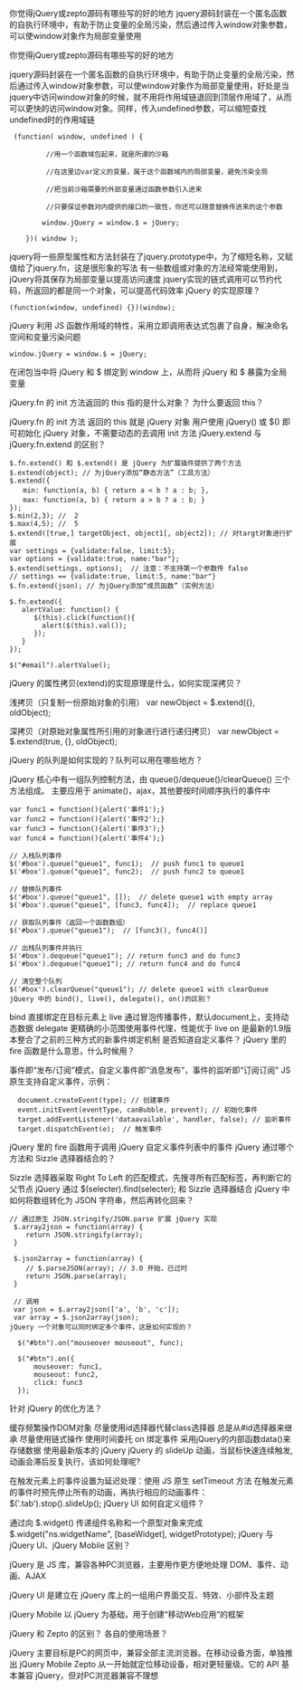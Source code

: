你觉得jQuery或zepto源码有哪些写的好的地方 jquery源码封装在一个匿名函数的自执行环境中，有助于防止变量的全局污染，然后通过传入window对象参数，可以使window对象作为局部变量使用

你觉得jQuery或zepto源码有哪些写的好的地方

jquery源码封装在一个匿名函数的自执行环境中，有助于防止变量的全局污染，然后通过传入window对象参数，可以使window对象作为局部变量使用，好处是当jquery中访问window对象的时候，就不用将作用域链退回到顶层作用域了，从而可以更快的访问window对象。同样，传入undefined参数，可以缩短查找undefined时的作用域链
```
 (function( window, undefined ) {

         //用一个函数域包起来，就是所谓的沙箱

         //在这里边var定义的变量，属于这个函数域内的局部变量，避免污染全局

         //把当前沙箱需要的外部变量通过函数参数引入进来

         //只要保证参数对内提供的接口的一致性，你还可以随意替换传进来的这个参数

        window.jQuery = window.$ = jQuery;

    })( window );
 ```
jquery将一些原型属性和方法封装在了jquery.prototype中，为了缩短名称，又赋值给了jquery.fn，这是很形象的写法
有一些数组或对象的方法经常能使用到，jQuery将其保存为局部变量以提高访问速度
jquery实现的链式调用可以节约代码，所返回的都是同一个对象，可以提高代码效率
jQuery 的实现原理？
```
(function(window, undefined) {})(window);
```
jQuery 利用 JS 函数作用域的特性，采用立即调用表达式包裹了自身，解决命名空间和变量污染问题
```
window.jQuery = window.$ = jQuery;
```
在闭包当中将 jQuery 和 $ 绑定到 window 上，从而将 jQuery 和 $ 暴露为全局变量

jQuery.fn 的 init 方法返回的 this 指的是什么对象？ 为什么要返回 this？

jQuery.fn 的 init 方法 返回的 this 就是 jQuery 对象
用户使用 jQuery() 或 $() 即可初始化 jQuery 对象，不需要动态的去调用 init 方法
jQuery.extend 与 jQuery.fn.extend 的区别？
```
$.fn.extend() 和 $.extend() 是 jQuery 为扩展插件提拱了两个方法
$.extend(object); // 为jQuery添加“静态方法”（工具方法）
$.extend({
　　min: function(a, b) { return a < b ? a : b; },
　　max: function(a, b) { return a > b ? a : b; }
});
$.min(2,3); //  2
$.max(4,5); //  5
$.extend([true,] targetObject, object1[, object2]); // 对targt对象进行扩展
var settings = {validate:false, limit:5};
var options = {validate:true, name:"bar"};
$.extend(settings, options);  // 注意：不支持第一个参数传 false
// settings == {validate:true, limit:5, name:"bar"}
$.fn.extend(json); // 为jQuery添加“成员函数”（实例方法）

$.fn.extend({
   alertValue: function() {
      $(this).click(function(){
        alert($(this).val());
      });
   }
});

$("#email").alertValue();
```
jQuery 的属性拷贝(extend)的实现原理是什么，如何实现深拷贝？

浅拷贝（只复制一份原始对象的引用） var newObject = $.extend({}, oldObject);

深拷贝（对原始对象属性所引用的对象进行进行递归拷贝） var newObject = $.extend(true, {}, oldObject);

jQuery 的队列是如何实现的？队列可以用在哪些地方？

jQuery 核心中有一组队列控制方法，由 queue()/dequeue()/clearQueue() 三个方法组成。
主要应用于 animate()，ajax，其他要按时间顺序执行的事件中
```
var func1 = function(){alert('事件1');}
var func2 = function(){alert('事件2');}
var func3 = function(){alert('事件3');}
var func4 = function(){alert('事件4');}

// 入栈队列事件
$('#box').queue("queue1", func1);  // push func1 to queue1
$('#box').queue("queue1", func2);  // push func2 to queue1

// 替换队列事件
$('#box').queue("queue1", []);  // delete queue1 with empty array
$('#box').queue("queue1", [func3, func4]);  // replace queue1

// 获取队列事件（返回一个函数数组）
$('#box').queue("queue1");  // [func3(), func4()]

// 出栈队列事件并执行
$('#box').dequeue("queue1"); // return func3 and do func3
$('#box').dequeue("queue1"); // return func4 and do func4

// 清空整个队列
$('#box').clearQueue("queue1"); // delete queue1 with clearQueue
jQuery 中的 bind(), live(), delegate(), on()的区别？
```
bind 直接绑定在目标元素上
live 通过冒泡传播事件，默认document上，支持动态数据
delegate 更精确的小范围使用事件代理，性能优于 live
on 是最新的1.9版本整合了之前的三种方式的新事件绑定机制
是否知道自定义事件？ jQuery 里的 fire 函数是什么意思，什么时候用？

事件即“发布/订阅”模式，自定义事件即“消息发布”，事件的监听即“订阅订阅”
JS 原生支持自定义事件，示例：
```
  document.createEvent(type); // 创建事件
  event.initEvent(eventType, canBubble, prevent); // 初始化事件
  target.addEventListener('dataavailable', handler, false); // 监听事件
  target.dispatchEvent(e);  // 触发事件
 ```
jQuery 里的 fire 函数用于调用 jQuery 自定义事件列表中的事件
jQuery 通过哪个方法和 Sizzle 选择器结合的？

Sizzle 选择器采取 Right To Left 的匹配模式，先搜寻所有匹配标签，再判断它的父节点
jQuery 通过 $(selecter).find(selecter); 和 Sizzle 选择器结合
jQuery 中如何将数组转化为 JSON 字符串，然后再转化回来？
```
// 通过原生 JSON.stringify/JSON.parse 扩展 jQuery 实现
 $.array2json = function(array) {
    return JSON.stringify(array);
 }

 $.json2array = function(array) {
    // $.parseJSON(array); // 3.0 开始，已过时
    return JSON.parse(array);
 }

 // 调用
 var json = $.array2json(['a', 'b', 'c']);
 var array = $.json2array(json);
jQuery 一个对象可以同时绑定多个事件，这是如何实现的？

  $("#btn").on("mouseover mouseout", func);

  $("#btn").on({
      mouseover: func1,
      mouseout: func2,
      click: func3
  });
 ```
针对 jQuery 的优化方法？

缓存频繁操作DOM对象
尽量使用id选择器代替class选择器
总是从#id选择器来继承
尽量使用链式操作
使用时间委托 on 绑定事件
采用jQuery的内部函数data()来存储数据
使用最新版本的 jQuery
jQuery 的 slideUp 动画，当鼠标快速连续触发, 动画会滞后反复执行，该如何处理呢?

在触发元素上的事件设置为延迟处理：使用 JS 原生 setTimeout 方法
在触发元素的事件时预先停止所有的动画，再执行相应的动画事件：$('.tab').stop().slideUp();
jQuery UI 如何自定义组件？

通过向 $.widget() 传递组件名称和一个原型对象来完成
$.widget("ns.widgetName", [baseWidget], widgetPrototype);
jQuery 与 jQuery UI、jQuery Mobile 区别？

jQuery 是 JS 库，兼容各种PC浏览器，主要用作更方便地处理 DOM、事件、动画、AJAX

jQuery UI 是建立在 jQuery 库上的一组用户界面交互、特效、小部件及主题

jQuery Mobile 以 jQuery 为基础，用于创建“移动Web应用”的框架

jQuery 和 Zepto 的区别？ 各自的使用场景？

jQuery 主要目标是PC的网页中，兼容全部主流浏览器。在移动设备方面，单独推出 jQuery Mobile
Zepto 从一开始就定位移动设备，相对更轻量级。它的 API 基本兼容 jQuery，但对PC浏览器兼容不理想

